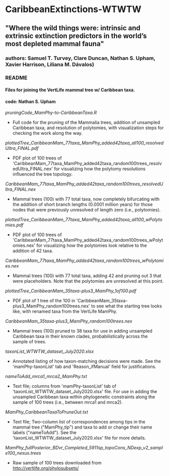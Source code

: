 # CaribbeanExtinctions-WTWTW
## "Where the wild things were: intrinsic and extrinsic extinction predictors in the world’s most depleted mammal fauna"
### authors: Samuel T. Turvey, Clare Duncan, Nathan S. Upham, Xavier Harrison, Liliana M. Dávalos)

### README
#### Files for joining the VertLife mammal tree w/ Caribbean taxa.
#### code: Nathan S. Upham 

_pruningCode_MamPhy-to-CaribbeanTaxa.R_
- Full code for the pruning of the Mammalia trees, addition of unsampled Caribbean taxa, and resolution of polytomies, with visualization steps for checking the work along the way.

_plottedTree_CaribbeanMam_77taxa_MamPhy_added42taxa_all100_resolvedUltra_FINAL.pdf_
- PDF plot of 100 trees of 'CaribbeanMam_77taxa_MamPhy_added42taxa_random100trees_resolvedUltra_FINAL.nex' for visualizing how the polytomy resolutions influenced the tree topology.

_CaribbeanMam_77taxa_MamPhy_added42taxa_random100trees_resolvedUltra_FINAL.nex_
- Mammal trees (100) with 77 total taxa, now completely bifurcating with the addition of short branch lengths (0.0001 million years) for those nodes that were previously unresolved of length zero (i.e., polytomies). 

_plottedTree_CaribbeanMam_77taxa_MamPhy_added42taxa_all100_wPolytomies.pdf_
- PDF plot of 100 trees of 'CaribbeanMam_77taxa_MamPhy_added42taxa_random100trees_wPolytomies.nex' for visualizing how the polytomies look relative to the addition of 42 taxa.

_CaribbeanMam_77taxa_MamPhy_added42taxa_random100trees_wPolytomies.nex_
- Mammal trees (100) with 77 total taxa, adding 42 and pruning out 3 that were placeholders. Note that the polytomies are unresolved at this point.

_plottedTree_CaribbeanMam_35taxa-plus3_MamPhy_1of100.pdf_
- PDF plot of 1 tree of the 100 in 'CaribbeanMam_35taxa-plus3_MamPhy_random100trees.nex' to see what the starting tree looks like, with renamed taxa from the VertLife MamPhy.

_CaribbeanMam_35taxa-plus3_MamPhy_random100trees.nex_
- Mammal trees (100) pruned to 38 taxa for use in adding unsampled Caribbean taxa in their known clades, probabilistically across the sample of trees.

_taxonList_WTWTW_dataset_July2020.xlsx_
- Annotated listing of how taxon-matching decisions were made.  See the 'mamPhy-taxonList' tab and 'Reason_ifManual' field for justifications.

_nameToAdd_mrca1_mrca2_MamPhy.txt_
- Text file; columns from 'mamPhy-taxonList' tab of 'taxonList_WTWTW_dataset_July2020.xlsx' file. For use in adding the unsampled Caribbean taxa within phylogenetic constraints along the sample of 100 trees (i.e., between mrca1 and mrca2).

_MamPhy_CaribbeanTaxaToPruneOut.txt_
- Text file; Two-column list of correspondences among tips in the mammal tree ("MamPhy_tip") and taxa to add or change their name labels ("nameToAdd"). See the 'taxonList_WTWTW_dataset_July2020.xlsx' file for more details.

_MamPhy_fullPosterior_BDvr_Completed_5911sp_topoCons_NDexp_v2_sample100_nexus.trees_
- Raw sample of 100 trees downloaded from http://vertlife.org/phylosubsets/



